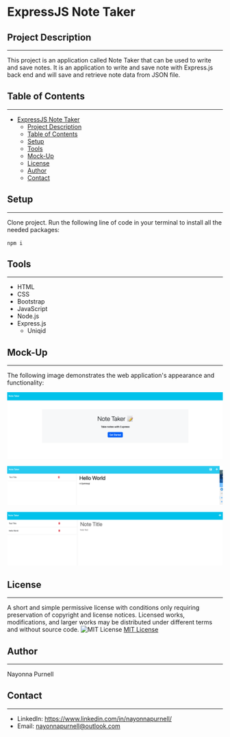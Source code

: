 # ExpressJS Note Taker

## Project Description
------
This project is an application called Note Taker that can be used to write and save notes.  It is an application to write and save note with Express.js back end and will save and retrieve note data from JSON file.

## Table of Contents
------  
- [ExpressJS Note Taker](#expressjs-note-taker)
  - [Project Description](#project-description)
  - [Table of Contents](#table-of-contents)
  - [Setup](#setup)
  - [Tools](#tools)
  - [Mock-Up](#mock-up)
  - [License](#license)
  - [Author](#author)
  - [Contact](#contact)
  
## Setup 
------
Clone project. Run the following line of code in your terminal to install all the needed packages:

```
npm i
```

## Tools
------
- HTML
- CSS
- Bootstrap
- JavaScript
- Node.js
- Express.js
  - Uniqid

## Mock-Up 
------
The following image demonstrates the web application's appearance and functionality:

![Home Page](public/assets/images/homePage.png "Home Page")

![Input Note](public/assets/images/noteInput.png "Input Note")

![Save Note](public/assets/images/saveNote.png "Save Note")

  
## License
------
 A short and simple permissive license with conditions only requiring preservation of copyright and license notices. Licensed works, modifications, and larger works may be distributed under different terms and without source code.  ![MIT License](https://img.shields.io/badge/license-MIT-brightgreen)  [MIT License](https://choosealicense.com/licenses/mit/)  

  ## Author
  ------
  Nayonna Purnell

  ## Contact
  ------
  * LinkedIn: https://www.linkedin.com/in/nayonnapurnell/
  * Email:  nayonnapurnell@outlook.com

 

